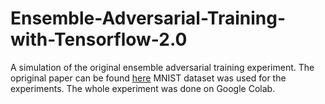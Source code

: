 # Ensemble-Adversarial-Training-with-Tensorflow-2.0
A simulation of the original ensemble adversarial training experiment. 
The opriginal paper can be found [here](https://arxiv.org/abs/1705.07204)
MNIST dataset was used for the experiments. The whole experiment was done on Google Colab.

